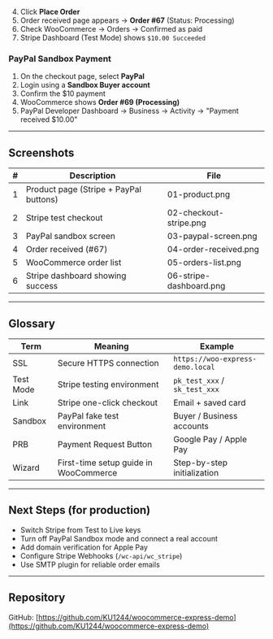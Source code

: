 
4. Click **Place Order**
5. Order received page appears → **Order #67** (Status: Processing)
6. Check WooCommerce → Orders → Confirmed as paid
7. Stripe Dashboard (Test Mode) shows `$10.00 Succeeded`

### PayPal Sandbox Payment

1. On the checkout page, select **PayPal**
2. Login using a **Sandbox Buyer account**
3. Confirm the $10 payment
4. WooCommerce shows **Order #69 (Processing)**
5. PayPal Developer Dashboard → Business → Activity → "Payment received $10.00"

---

## Screenshots

| # | Description | File |
|---|--------------|------|
| 1 | Product page (Stripe + PayPal buttons) | 01-product.png |
| 2 | Stripe test checkout | 02-checkout-stripe.png |
| 3 | PayPal sandbox screen | 03-paypal-screen.png |
| 4 | Order received (#67) | 04-order-received.png |
| 5 | WooCommerce order list | 05-orders-list.png |
| 6 | Stripe dashboard showing success | 06-stripe-dashboard.png |

---

## Glossary

| Term | Meaning | Example |
|------|----------|---------|
| SSL | Secure HTTPS connection | `https://woo-express-demo.local` |
| Test Mode | Stripe testing environment | `pk_test_xxx` / `sk_test_xxx` |
| Link | Stripe one-click checkout | Email + saved card |
| Sandbox | PayPal fake test environment | Buyer / Business accounts |
| PRB | Payment Request Button | Google Pay / Apple Pay |
| Wizard | First-time setup guide in WooCommerce | Step-by-step initialization |

---

## Next Steps (for production)

- Switch Stripe from Test to Live keys
- Turn off PayPal Sandbox mode and connect a real account
- Add domain verification for Apple Pay
- Configure Stripe Webhooks (`/wc-api/wc_stripe`)
- Use SMTP plugin for reliable order emails

---

## Repository

GitHub: [https://github.com/KU1244/woocommerce-express-demo](https://github.com/KU1244/woocommerce-express-demo)
